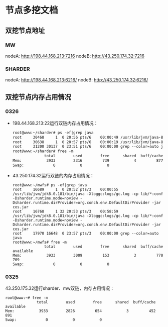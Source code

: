 # 节点多挖文档

## 双挖节点地址
### MW
nodeA: http://198.44.168.213:7216
nodeB: http://43.250.174.32:7216
### SHARDER
nodeA: http://198.44.168.213:6216/
nodeB: http://43.250.174.32:6216/


## 双挖节点内存占用情况

### 0326
- 198.44.168.213:22运行双链内存占用情况：
    ```apache
    root@www:~/sharder# ps -ef|grep java
    root     30468     1  0 20:56 pts/6    00:00:49 /usr/lib/jvm/java-8-openjdk-amd64/bin/java -Xloggc:logs/gc.log -cp lib/*:conf -Dsharder.runtime.mode=noview -Dsharder.runtime.dirProvider=org.conch.env.DefaultDirProvider -jar cos.jar
    root     30638     1  0 20:57 pts/6    00:00:19 /usr/lib/jvm/java-8-openjdk-amd64/bin/java -Xloggc:logs/gc.log -cp lib/*:conf -Dsharder.runtime.mode=noview -Dsharder.runtime.dirProvider=org.conch.env.DefaultDirProvider -jar cos.jar
    root     31200 30137  0 23:51 pts/6    00:00:00 grep --color=auto java
    root@www:~/sharder# free -m
                  total        used        free      shared  buff/cache   available
    Mem:           3933        2316         739           4         877        1393
    Swap:             0           0           0
    ``` 
- 43.250.174.32运行双链的内存占用情况：
    ```
    root@www:~/mwfs# ps -ef|grep java
    root     16689     1  0 20:52 pts/3    00:00:55 /usr/lib/jvm/jdk8.0.181/bin/java -Xloggc:logs/gc.log -cp lib/*:conf -Dsharder.runtime.mode=noview -Dsharder.runtime.dirProvider=org.conch.env.DefaultDirProvider -jar cos.jar
    root     16768     1 32 20:53 pts/3    00:58:59 /usr/lib/jvm/jdk8.0.181/bin/java -Xloggc:logs/gc.log -cp lib/*:conf -Dsharder.runtime.mode=noview -Dsharder.runtime.dirProvider=org.conch.env.DefaultDirProvider -jar cos.jar
    root     17970 16648  0 23:57 pts/3    00:00:00 grep --color=auto java
    root@www:~/mwfs# free -m
                  total        used        free      shared  buff/cache   available
    Mem:           3933        3009         153           3         770         709
    Swap:             0           0           0
    
    ```

### 0325
43.250.175.32运行sharder、mw双链，内存占用情况：
```dotnetcli
root@www:~# free -m
              total        used        free      shared  buff/cache   available
Mem:           3933        2826         654           3         452         891
Swap:             0           0           0

```
